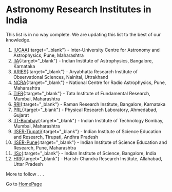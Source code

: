 # Astronomy Research Institutes in India
This list is in no way complete. We are updating this list to the best of our knowledge. 
1. [IUCAA](https://www.iucaa.in){:target="_blank"} - Inter-University Centre for Astronomy and Astrophysics, Pune, Maharashtra
2. [IIA](https://www.iiap.res.in){:target="_blank"} - Indian Institute of Astrophysics, Bangalore, Karnataka
3. [ARIES](https://www.aries.res.in){:target="_blank"} - Aryabhatta Research Institute of Observational Sciences, Nainital, Uttrakhand
4. [NCRA](http://www.ncra.tifr.res.in/ncra/main){:target="_blank"} - National Centre for Radio Astrophysics, Pune, Maharashtra
5. [TIFR](https://www.tifr.res.in/~daa/){:target="_blank"} - Tata Institute of Fundamental Research, Mumbai, Maharashtra
6. [RRI](http://www.rri.res.in/astronomy-astrophysics.html){:target="_blank"} - Raman Research Institute, Bangalore, Karnataka
7. [PRL](https://www.prl.res.in/prl-eng/division/aato){:target="_blank"} - Physical Research Laboratory, Ahmedabad, Gujarat
8. [IIT-Bombay](http://www.phy.iitb.ac.in/en/research/astronomy-cosmology-gravity){:target="_blank"} - Indian Institute of Technology Bombay, Mumbai, Maharashtra
9. [IISER-Tiupati](http://www.iisertirupati.ac.in/research/physics/){:target="_blank"} - Indian Institute of Science Education and Research, Tirupati, Andhra Pradesh
10. [IISER-Pune](http://www.iiserpune.ac.in/research/physics){:target="_blank"} - Indian Institute of Science Education and Research, Pune, Maharashtra
11. [IISc](http://www.physics.iisc.ernet.in/~jap/){:target="_blank"} - Indian Institute of Science, Bangalore, India
12. [HRI](http://www.hri.res.in/~astro/index.html){:target="_blank"} - Harish-Chandra Research Institute, Allahabad, Uttar Pradesh

More to follow . . .

Go to [HomePage](./../index.md)

